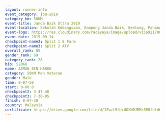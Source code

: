 ```yaml
---
layout: runner-info 
event_category: jbu-2019 
category_km: 50KM 
event-title: Janda Baik Ultra 2019
event-location: Sekolah Kebangsaan, Kampung Janda Baik, Bentong, Pahang, Malaysia 
event-logo: https://res.cloudinary.com/raceyaya/image/upload/v1569217009/logo/janda-baik_vch1pc.jpg 
event-date: 2019-09-14 
checkpoint-name2: Split 1 E Farm 
checkpoint-name3: Split 2 ATV 
overall_rank: 85
gender_rank: 69
category_rank: 28
bib: 52068
name: AZMAN BIN HARON
category: 50KM Men Veteran
gender: Male
time: 8-07-50
start: 0-00.0
checkpoint2: 3-47-40
checkpoint3: 7-30-05
finish: 8-07-50
country: Malaysia
certificate: https://drive.google.com/file/d/1Zwzt9lUcUOXN0JRMz8E0fhfd6rbLh6uJ/view?usp=sharing
---
```

